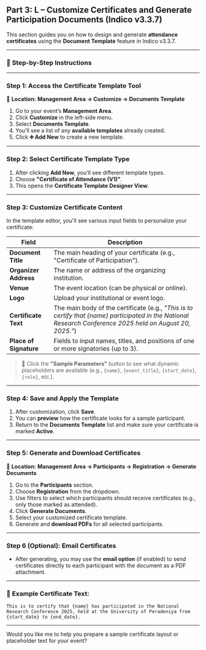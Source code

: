 

##  **Part 3: L – Customize Certificates and Generate Participation Documents (Indico v3.3.7)**

This section guides you on how to design and generate **attendance certificates** using the **Document Template** feature in Indico v3.3.7.

---

### 🔧 **Step-by-Step Instructions**

---

### **Step 1: Access the Certificate Template Tool**

📍 **Location:**
**Management Area → Customize → Documents Template**

1. Go to your event’s **Management Area**.
2. Click **Customize** in the left-side menu.
3. Select **Documents Template**.
4. You’ll see a list of any **available templates** already created.
5. Click **➕ Add New** to create a new template.

---

### **Step 2: Select Certificate Template Type**

1. After clicking **Add New**, you'll see different template types.
2. Choose **"Certificate of Attendance (V1)"**.
3. This opens the **Certificate Template Designer View**.

---

### **Step 3: Customize Certificate Content**

In the template editor, you'll see various input fields to personalize your certificate:

| Field                  | Description                                                                                                                                                |
| ---------------------- | ---------------------------------------------------------------------------------------------------------------------------------------------------------- |
| **Document Title**     | The main heading of your certificate (e.g., "Certificate of Participation").                                                                               |
| **Organizer Address**  | The name or address of the organizing institution.                                                                                                         |
| **Venue**              | The event location (can be physical or online).                                                                                                            |
| **Logo**               | Upload your institutional or event logo.                                                                                                                   |
| **Certificate Text**   | The main body of the certificate (e.g., *"This is to certify that {name} participated in the National Research Conference 2025 held on August 20, 2025."*) |
| **Place of Signature** | Fields to input names, titles, and positions of one or more signatories (up to 3).                                                                         |

> 🧩 Click the **"Sample Parameters"** button to see what dynamic placeholders are available (e.g., `{name}`, `{event_title}`, `{start_date}`, `{role}`, etc.).

---

### **Step 4: Save and Apply the Template**

1. After customization, click **Save**.
2. You can **preview** how the certificate looks for a sample participant.
3. Return to the **Documents Template** list and make sure your certificate is marked **Active**.

---

### **Step 5: Generate and Download Certificates**

📍 **Location:**
**Management Area → Participants → Registration → Generate Documents**

1. Go to the **Participants** section.
2. Choose **Registration** from the dropdown.
3. Use filters to select which participants should receive certificates (e.g., only those marked as attended).
4. Click **Generate Documents**.
5. Select your customized certificate template.
6. Generate and **download PDFs** for all selected participants.

---

### **Step 6 (Optional): Email Certificates**

* After generating, you may use the **email option** (if enabled) to send certificates directly to each participant with the document as a PDF attachment.

---

### 📝 Example Certificate Text:

```text
This is to certify that {name} has participated in the National Research Conference 2025, held at the University of Peradeniya from {start_date} to {end_date}.
```

---

Would you like me to help you prepare a sample certificate layout or placeholder text for your event?
